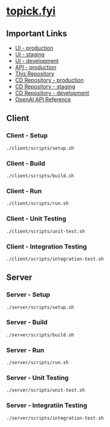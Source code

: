 # [topick.fyi](https://topick.fyi)

## Important Links

- [UI - production](https://topick.fyi)
- [UI - staging](https://stg.topick.fyi)
- [UI - development](https://dev.topick.fyi)
- [API - production](https://services.topick.fyi)
- [This Repository](https://github.com/ExoKomodo/topick)
- [CD Repository - production](https://github.com/ExoKomodo/topick-prd)
- [CD Repository - staging](https://github.com/ExoKomodo/topick-stg)
- [CD Repository - development](https://github.com/ExoKomodo/topick-dev)
- [OpenAI API Reference](https://platform.openai.com/docs/api-reference)

## Client

### Client - Setup

```shell
./client/scripts/setup.sh
```

### Client - Build

```shell
./client/scripts/build.sh
```

### Client - Run

```shell
./client/scripts/run.sh
```

### Client - Unit Testing

```shell
./client/scripts/unit-test.sh
```

### Client - Integration Testing

```shell
./client/scripts/integration-test.sh
```

## Server

### Server - Setup

```shell
./server/scripts/setup.sh
```

### Server - Build

```shell
./server/scripts/build.sh
```

### Server - Run

```shell
./server/scripts/run.sh
```

### Server - Unit Testing

```shell
./server/scripts/unit-test.sh
```

### Server - Integratiin Testing

```shell
./server/scripts/integration-test.sh
```

